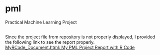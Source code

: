 # pml

Practical Machine Learning Project <br><br>

Since the project file from repository is not properly displayed, I provided the following link to see the report properly.<br>
<a href="http://hwansohn.github.io/pml/MyRCode_Document.html">MyRCode_Document.html: My PML Project Report with R Code</a> <br>
